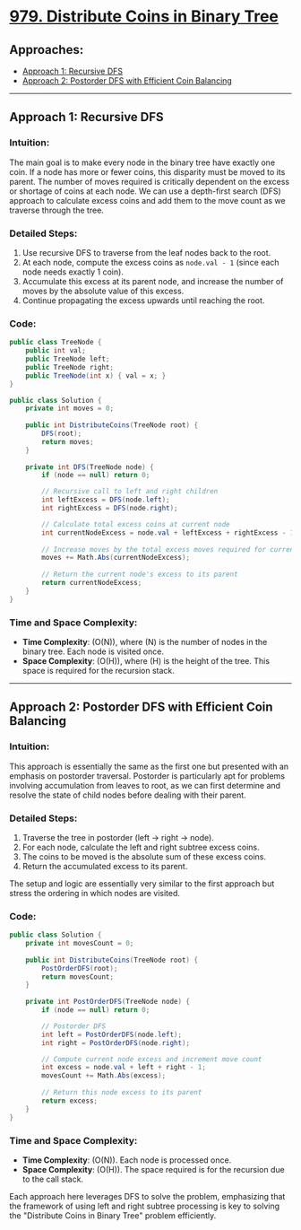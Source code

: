 # [979. Distribute Coins in Binary Tree](https://leetcode.com/problems/distribute-coins-in-binary-tree/)

## Approaches:
- [Approach 1: Recursive DFS](#approach-1)
- [Approach 2: Postorder DFS with Efficient Coin Balancing](#approach-2)

--- 

## Approach 1: Recursive DFS

### Intuition:
The main goal is to make every node in the binary tree have exactly one coin. If a node has more or fewer coins, this disparity must be moved to its parent. The number of moves required is critically dependent on the excess or shortage of coins at each node. We can use a depth-first search (DFS) approach to calculate excess coins and add them to the move count as we traverse through the tree.

### Detailed Steps:
1. Use recursive DFS to traverse from the leaf nodes back to the root.
2. At each node, compute the excess coins as `node.val - 1` (since each node needs exactly 1 coin).
3. Accumulate this excess at its parent node, and increase the number of moves by the absolute value of this excess.
4. Continue propagating the excess upwards until reaching the root.

### Code:
```csharp
public class TreeNode {
    public int val;
    public TreeNode left;
    public TreeNode right;
    public TreeNode(int x) { val = x; }
}

public class Solution {
    private int moves = 0;
    
    public int DistributeCoins(TreeNode root) {
        DFS(root);
        return moves;
    }
    
    private int DFS(TreeNode node) {
        if (node == null) return 0;

        // Recursive call to left and right children
        int leftExcess = DFS(node.left);
        int rightExcess = DFS(node.right);

        // Calculate total excess coins at current node
        int currentNodeExcess = node.val + leftExcess + rightExcess - 1;
        
        // Increase moves by the total excess moves required for current node
        moves += Math.Abs(currentNodeExcess);
        
        // Return the current node's excess to its parent
        return currentNodeExcess;
    }
}
```

### Time and Space Complexity:
- **Time Complexity**: \(O(N)\), where \(N\) is the number of nodes in the binary tree. Each node is visited once.
- **Space Complexity**: \(O(H)\), where \(H\) is the height of the tree. This space is required for the recursion stack.

---

## Approach 2: Postorder DFS with Efficient Coin Balancing

### Intuition:
This approach is essentially the same as the first one but presented with an emphasis on postorder traversal. Postorder is particularly apt for problems involving accumulation from leaves to root, as we can first determine and resolve the state of child nodes before dealing with their parent.

### Detailed Steps:
1. Traverse the tree in postorder (left -> right -> node).
2. For each node, calculate the left and right subtree excess coins.
3. The coins to be moved is the absolute sum of these excess coins.
4. Return the accumulated excess to its parent.

The setup and logic are essentially very similar to the first approach but stress the ordering in which nodes are visited.

### Code:
```csharp
public class Solution {
    private int movesCount = 0;
    
    public int DistributeCoins(TreeNode root) {
        PostOrderDFS(root);
        return movesCount;
    }
    
    private int PostOrderDFS(TreeNode node) {
        if (node == null) return 0;

        // Postorder DFS
        int left = PostOrderDFS(node.left);
        int right = PostOrderDFS(node.right);

        // Compute current node excess and increment move count
        int excess = node.val + left + right - 1;
        movesCount += Math.Abs(excess);
        
        // Return this node excess to its parent
        return excess;
    }
}
```

### Time and Space Complexity:
- **Time Complexity**: \(O(N)\). Each node is processed once.
- **Space Complexity**: \(O(H)\). The space required is for the recursion due to the call stack.

Each approach here leverages DFS to solve the problem, emphasizing that the framework of using left and right subtree processing is key to solving the "Distribute Coins in Binary Tree" problem efficiently.

